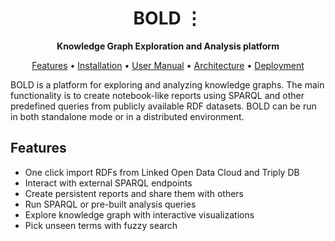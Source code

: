 <!-- markdownlint-disable -->
<div id="top"></div>
<div align="center">
    <h1>BOLD ⋮</h1>
    <p>
        <b>Knowledge Graph Exploration and Analysis platform</b>
    </p>
</div>
<p align="center">
  <a href="#features">Features</a> •
  <a href="#installation">Installation</a> •
  <a href="#user-manual">User Manual</a> •
  <a href="#architecture">Architecture</a> •
  <a href="#deployment">Deployment</a>
</p>
<!-- markdownlint-enable -->

BOLD is a platform for exploring and analyzing knowledge graphs. The main functionality is to create notebook-like reports using SPARQL and other predefined queries from publicly available RDF datasets.
BOLD can be run in both standalone mode or in a distributed environment.

## Features
* One click import RDFs from Linked Open Data Cloud and Triply DB
* Interact with external SPARQL endpoints
* Create persistent reports and share them with others
* Run SPARQL or pre-built analysis queries
* Explore knowledge graph with interactive visualizations
* Pick unseen terms with fuzzy search

